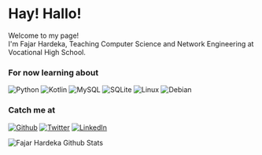 <h1>Hay! Hallo!</h1>


<p>Welcome to my page! </br> I'm Fajar Hardeka, Teaching Computer Science and Network Engineering at Vocational High School.</p>
<h3>For now learning about</h3>
<p>
  
 ![Python](https://img.shields.io/badge/python-3670A0?style=for-the-badge&logo=python&logoColor=ffdd54) 
 ![Kotlin](https://img.shields.io/badge/kotlin-%230095D5.svg?style=for-the-badge&logo=kotlin&logoColor=white) 
 ![MySQL](https://img.shields.io/badge/mysql-%2300f.svg?style=for-the-badge&logo=mysql&logoColor=white)
 ![SQLite](https://img.shields.io/badge/sqlite-%2307405e.svg?style=for-the-badge&logo=sqlite&logoColor=white)
 ![Linux](https://img.shields.io/badge/Linux-FCC624?style=for-the-badge&logo=linux&logoColor=black)
 ![Debian](https://img.shields.io/badge/Debian-D70A53?style=for-the-badge&logo=debian&logoColor=white) 
  
</p>

<h3>Catch me at</h3>
<p><a href="https://github.com/fajarhardeka" target="_blank"><img alt="Github" src="https://img.shields.io/badge/GitHub-%2312100E.svg?&style=for-the-badge&logo=Github&logoColor=white" /></a> <a href="https://twitter.com/fajarhardeka" target="_blank"><img alt="Twitter" src="https://img.shields.io/badge/twitter-%231DA1F2.svg?&style=for-the-badge&logo=twitter&logoColor=white" /></a> <a href="https://www.linkedin.com/in/hardekafajar" target="_blank"><img alt="LinkedIn" src="https://img.shields.io/badge/linkedin-%230077B5.svg?&style=for-the-badge&logo=linkedin&logoColor=white" /></a>
</p>
<img align="left" alt="Fajar Hardeka Github Stats" src="https://github-readme-stats.vercel.app/api?username=fajarhardeka&show_icons=true&theme=tokyonight&hide_border=true" />
